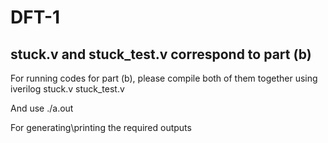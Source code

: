 # DFT-1

## stuck.v and stuck_test.v correspond to part (b)

For running codes for part (b), please compile both of them together using
      iverilog stuck.v stuck_test.v
      
And use
      ./a.out

For generating\printing the required outputs
